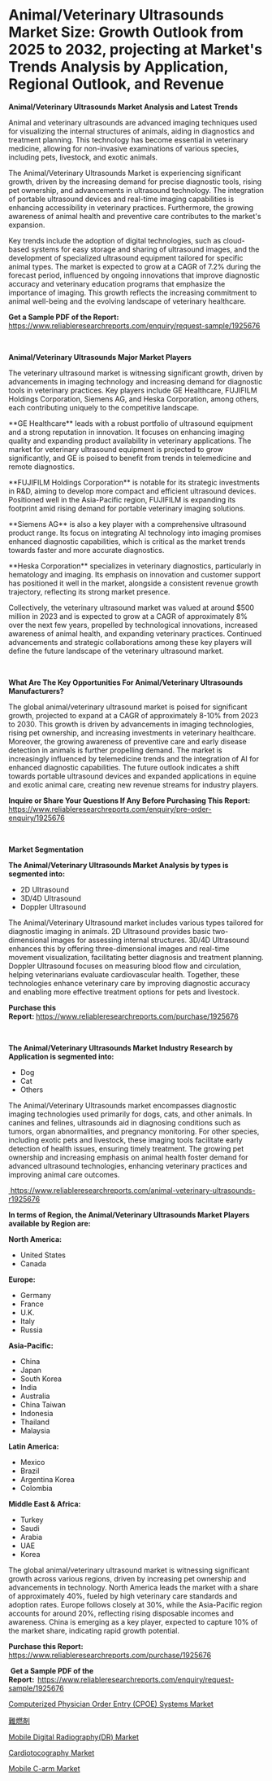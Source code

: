 <p><h1>Animal/Veterinary Ultrasounds Market Size: Growth Outlook from 2025 to 2032, projecting at Market's Trends Analysis by Application, Regional Outlook, and Revenue</h1></p><p><strong>Animal/Veterinary Ultrasounds Market Analysis and Latest Trends</strong></p>
<p><p>Animal and veterinary ultrasounds are advanced imaging techniques used for visualizing the internal structures of animals, aiding in diagnostics and treatment planning. This technology has become essential in veterinary medicine, allowing for non-invasive examinations of various species, including pets, livestock, and exotic animals.</p><p>The Animal/Veterinary Ultrasounds Market is experiencing significant growth, driven by the increasing demand for precise diagnostic tools, rising pet ownership, and advancements in ultrasound technology. The integration of portable ultrasound devices and real-time imaging capabilities is enhancing accessibility in veterinary practices. Furthermore, the growing awareness of animal health and preventive care contributes to the market's expansion.</p><p>Key trends include the adoption of digital technologies, such as cloud-based systems for easy storage and sharing of ultrasound images, and the development of specialized ultrasound equipment tailored for specific animal types. The market is expected to grow at a CAGR of 7.2% during the forecast period, influenced by ongoing innovations that improve diagnostic accuracy and veterinary education programs that emphasize the importance of imaging. This growth reflects the increasing commitment to animal well-being and the evolving landscape of veterinary healthcare.</p></p>
<p><strong>Get a Sample PDF of the Report:&nbsp;</strong> <a href="https://www.reliableresearchreports.com/enquiry/request-sample/1925676?utm_campaign=123&utm_medium=2&utm_source=Github&utm_content=ia&utm_term=15012025&utm_id=animalveterinary-ultrasounds">https://www.reliableresearchreports.com/enquiry/request-sample/1925676</a></p>
<p>&nbsp;</p>
<p><strong>Animal/Veterinary Ultrasounds Major Market Players</strong></p>
<p><p>The veterinary ultrasound market is witnessing significant growth, driven by advancements in imaging technology and increasing demand for diagnostic tools in veterinary practices. Key players include GE Healthcare, FUJIFILM Holdings Corporation, Siemens AG, and Heska Corporation, among others, each contributing uniquely to the competitive landscape.</p><p>**GE Healthcare** leads with a robust portfolio of ultrasound equipment and a strong reputation in innovation. It focuses on enhancing imaging quality and expanding product availability in veterinary applications. The market for veterinary ultrasound equipment is projected to grow significantly, and GE is poised to benefit from trends in telemedicine and remote diagnostics.</p><p>**FUJIFILM Holdings Corporation** is notable for its strategic investments in R&D, aiming to develop more compact and efficient ultrasound devices. Positioned well in the Asia-Pacific region, FUJIFILM is expanding its footprint amid rising demand for portable veterinary imaging solutions.</p><p>**Siemens AG** is also a key player with a comprehensive ultrasound product range. Its focus on integrating AI technology into imaging promises enhanced diagnostic capabilities, which is critical as the market trends towards faster and more accurate diagnostics.</p><p>**Heska Corporation** specializes in veterinary diagnostics, particularly in hematology and imaging. Its emphasis on innovation and customer support has positioned it well in the market, alongside a consistent revenue growth trajectory, reflecting its strong market presence.</p><p>Collectively, the veterinary ultrasound market was valued at around $500 million in 2023 and is expected to grow at a CAGR of approximately 8% over the next few years, propelled by technological innovations, increased awareness of animal health, and expanding veterinary practices. Continued advancements and strategic collaborations among these key players will define the future landscape of the veterinary ultrasound market.</p></p>
<p>&nbsp;</p>
<p><strong>What Are The Key Opportunities For Animal/Veterinary Ultrasounds Manufacturers?</strong></p>
<p><p>The global animal/veterinary ultrasound market is poised for significant growth, projected to expand at a CAGR of approximately 8-10% from 2023 to 2030. This growth is driven by advancements in imaging technologies, rising pet ownership, and increasing investments in veterinary healthcare. Moreover, the growing awareness of preventive care and early disease detection in animals is further propelling demand. The market is increasingly influenced by telemedicine trends and the integration of AI for enhanced diagnostic capabilities. The future outlook indicates a shift towards portable ultrasound devices and expanded applications in equine and exotic animal care, creating new revenue streams for industry players.</p></p>
<p><strong>Inquire or Share Your Questions If Any Before Purchasing This Report:</strong> <a href="https://www.reliableresearchreports.com/enquiry/pre-order-enquiry/1925676?utm_campaign=123&utm_medium=2&utm_source=Github&utm_content=ia&utm_term=15012025&utm_id=animalveterinary-ultrasounds">https://www.reliableresearchreports.com/enquiry/pre-order-enquiry/1925676</a></p>
<p>&nbsp;</p>
<p><strong>Market Segmentation</strong></p>
<p><strong>The Animal/Veterinary Ultrasounds Market Analysis by types is segmented into:</strong></p>
<p><ul><li>2D Ultrasound</li><li>3D/4D Ultrasound</li><li>Doppler Ultrasound</li></ul></p>
<p><p>The Animal/Veterinary Ultrasound market includes various types tailored for diagnostic imaging in animals. 2D Ultrasound provides basic two-dimensional images for assessing internal structures. 3D/4D Ultrasound enhances this by offering three-dimensional images and real-time movement visualization, facilitating better diagnosis and treatment planning. Doppler Ultrasound focuses on measuring blood flow and circulation, helping veterinarians evaluate cardiovascular health. Together, these technologies enhance veterinary care by improving diagnostic accuracy and enabling more effective treatment options for pets and livestock.</p></p>
<p><strong>Purchase this Report:&nbsp;</strong><a href="https://www.reliableresearchreports.com/purchase/1925676?utm_campaign=123&utm_medium=2&utm_source=Github&utm_content=ia&utm_term=15012025&utm_id=animalveterinary-ultrasounds">https://www.reliableresearchreports.com/purchase/1925676</a></p>
<p>&nbsp;</p>
<p><strong>The Animal/Veterinary Ultrasounds Market Industry Research by Application is segmented into:</strong></p>
<p><ul><li>Dog</li><li>Cat</li><li>Others</li></ul></p>
<p><p>The Animal/Veterinary Ultrasounds market encompasses diagnostic imaging technologies used primarily for dogs, cats, and other animals. In canines and felines, ultrasounds aid in diagnosing conditions such as tumors, organ abnormalities, and pregnancy monitoring. For other species, including exotic pets and livestock, these imaging tools facilitate early detection of health issues, ensuring timely treatment. The growing pet ownership and increasing emphasis on animal health foster demand for advanced ultrasound technologies, enhancing veterinary practices and improving animal care outcomes.</p></p>
<p><a href="https://www.reliableresearchreports.com/animal-veterinary-ultrasounds-r1925676?utm_campaign=123&utm_medium=2&utm_source=Github&utm_content=ia&utm_term=15012025&utm_id=animalveterinary-ultrasounds">&nbsp;https://www.reliableresearchreports.com/animal-veterinary-ultrasounds-r1925676</a></p>
<p><strong>In terms of Region, the Animal/Veterinary Ultrasounds Market Players available by Region are:</strong></p>
<p>
    <p> <strong> North America: </strong>
        <ul>
            <li>United States</li>
            <li>Canada</li>
        </ul>
        </p> 
    <p> <strong> Europe: </strong>
        <ul>
            <li>Germany</li>
            <li>France</li>
            <li>U.K.</li>
            <li>Italy</li>
            <li>Russia</li>
        </ul>
        </p> 
    <p> <strong> Asia-Pacific: </strong>
        <ul>
            <li>China</li>
            <li>Japan</li>
            <li>South Korea</li>
            <li>India</li>
            <li>Australia</li>
            <li>China Taiwan</li>
            <li>Indonesia</li>
            <li>Thailand</li>
            <li>Malaysia</li>
        </ul>
        </p> 
    <p> <strong> Latin America: </strong>
        <ul>
            <li>Mexico</li>
            <li>Brazil</li>
            <li>Argentina Korea</li>
            <li>Colombia</li>
        </ul>
        </p> 
    <p> <strong> Middle East & Africa: </strong>
        <ul>
            <li>Turkey</li>
            <li>Saudi</li>
            <li>Arabia</li>
            <li>UAE</li>
            <li>Korea</li>
        </ul>
    </p>
    </p>
<p><p>The global animal/veterinary ultrasound market is witnessing significant growth across various regions, driven by increasing pet ownership and advancements in technology. North America leads the market with a share of approximately 40%, fueled by high veterinary care standards and adoption rates. Europe follows closely at 30%, while the Asia-Pacific region accounts for around 20%, reflecting rising disposable incomes and awareness. China is emerging as a key player, expected to capture 10% of the market share, indicating rapid growth potential.</p></p>
<p><strong>Purchase this Report: </strong><a href="https://www.reliableresearchreports.com/purchase/1925676?utm_campaign=123&utm_medium=2&utm_source=Github&utm_content=ia&utm_term=15012025&utm_id=animalveterinary-ultrasounds">https://www.reliableresearchreports.com/purchase/1925676</a></p>
<p>&nbsp;<strong>Get a Sample PDF of the Report:&nbsp;&nbsp;</strong><a href="https://www.reliableresearchreports.com/enquiry/request-sample/1925676?utm_campaign=123&utm_medium=2&utm_source=Github&utm_content=ia&utm_term=15012025&utm_id=animalveterinary-ultrasounds">https://www.reliableresearchreports.com/enquiry/request-sample/1925676</a></p>
<p><strong></strong></p>
<p><p><a href="https://github.com/luckyshygirl/Market-Research-Report-List-7/blob/main/computerized-physician-order-entry-cpoe-systems-market.md?utm_campaign=123&utm_medium=2&utm_source=Github&utm_content=ia&utm_term=15012025&utm_id=animalveterinary-ultrasounds">Computerized Physician Order Entry (CPOE) Systems Market</a></p><p><a href="https://github.com/mohamedbakry57/Market-Research-Report-List-6/blob/main/655491630445.md?utm_campaign=123&utm_medium=2&utm_source=Github&utm_content=ia&utm_term=15012025&utm_id=animalveterinary-ultrasounds">難燃剤</a></p><p><a href="https://github.com/dmitriyvo6rog/Market-Research-Report-List-1/blob/main/mobile-digital-radiographydr-market.md?utm_campaign=123&utm_medium=2&utm_source=Github&utm_content=ia&utm_term=15012025&utm_id=animalveterinary-ultrasounds">Mobile Digital Radiography(DR) Market</a></p><p><a href="https://github.com/petbigbeepjn/Market-Research-Report-List-1/blob/main/cardiotocography-market.md?utm_campaign=123&utm_medium=2&utm_source=Github&utm_content=ia&utm_term=15012025&utm_id=animalveterinary-ultrasounds">Cardiotocography Market</a></p><p><a href="https://github.com/risingtrista99259/Market-Research-Report-List-1/blob/main/mobile-c-arm-market.md?utm_campaign=123&utm_medium=2&utm_source=Github&utm_content=ia&utm_term=15012025&utm_id=animalveterinary-ultrasounds">Mobile C-arm Market</a></p></p>